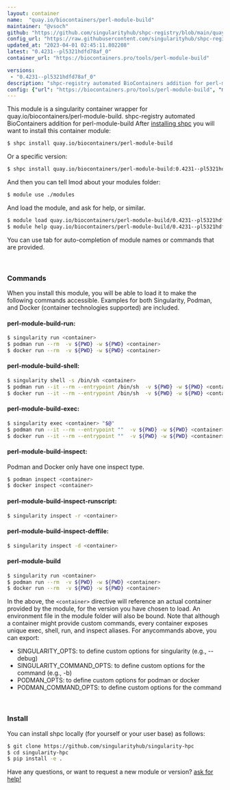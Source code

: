 ```yaml
---
layout: container
name:  "quay.io/biocontainers/perl-module-build"
maintainer: "@vsoch"
github: "https://github.com/singularityhub/shpc-registry/blob/main/quay.io/biocontainers/perl-module-build/container.yaml"
config_url: "https://raw.githubusercontent.com/singularityhub/shpc-registry/main/quay.io/biocontainers/perl-module-build/container.yaml"
updated_at: "2023-04-01 02:45:11.802208"
latest: "0.4231--pl5321hdfd78af_0"
container_url: "https://biocontainers.pro/tools/perl-module-build"

versions:
 - "0.4231--pl5321hdfd78af_0"
description: "shpc-registry automated BioContainers addition for perl-module-build"
config: {"url": "https://biocontainers.pro/tools/perl-module-build", "maintainer": "@vsoch", "description": "shpc-registry automated BioContainers addition for perl-module-build", "latest": {"0.4231--pl5321hdfd78af_0": "sha256:4bd4ae4cbc7f4d9f020f911f907da169b8bd44fdad0aace9be5a100ff3dc4d4a"}, "tags": {"0.4231--pl5321hdfd78af_0": "sha256:4bd4ae4cbc7f4d9f020f911f907da169b8bd44fdad0aace9be5a100ff3dc4d4a"}, "docker": "quay.io/biocontainers/perl-module-build"}
---
```


This module is a singularity container wrapper for quay.io/biocontainers/perl-module-build.
shpc-registry automated BioContainers addition for perl-module-build
After [installing shpc](#install) you will want to install this container module:


```bash
$ shpc install quay.io/biocontainers/perl-module-build
```

Or a specific version:

```bash
$ shpc install quay.io/biocontainers/perl-module-build:0.4231--pl5321hdfd78af_0
```

And then you can tell lmod about your modules folder:

```bash
$ module use ./modules
```

And load the module, and ask for help, or similar.

```bash
$ module load quay.io/biocontainers/perl-module-build/0.4231--pl5321hdfd78af_0
$ module help quay.io/biocontainers/perl-module-build/0.4231--pl5321hdfd78af_0
```

You can use tab for auto-completion of module names or commands that are provided.

<br>

### Commands

When you install this module, you will be able to load it to make the following commands accessible.
Examples for both Singularity, Podman, and Docker (container technologies supported) are included.

#### perl-module-build-run:

```bash
$ singularity run <container>
$ podman run --rm  -v ${PWD} -w ${PWD} <container>
$ docker run --rm  -v ${PWD} -w ${PWD} <container>
```

#### perl-module-build-shell:

```bash
$ singularity shell -s /bin/sh <container>
$ podman run --it --rm --entrypoint /bin/sh  -v ${PWD} -w ${PWD} <container>
$ docker run --it --rm --entrypoint /bin/sh  -v ${PWD} -w ${PWD} <container>
```

#### perl-module-build-exec:

```bash
$ singularity exec <container> "$@"
$ podman run --it --rm --entrypoint ""  -v ${PWD} -w ${PWD} <container> "$@"
$ docker run --it --rm --entrypoint ""  -v ${PWD} -w ${PWD} <container> "$@"
```

#### perl-module-build-inspect:

Podman and Docker only have one inspect type.

```bash
$ podman inspect <container>
$ docker inspect <container>
```

#### perl-module-build-inspect-runscript:

```bash
$ singularity inspect -r <container>
```

#### perl-module-build-inspect-deffile:

```bash
$ singularity inspect -d <container>
```



#### perl-module-build

```bash
$ singularity run <container>
$ podman run --rm  -v ${PWD} -w ${PWD} <container>
$ docker run --rm  -v ${PWD} -w ${PWD} <container>
```


In the above, the `<container>` directive will reference an actual container provided
by the module, for the version you have chosen to load. An environment file in the
module folder will also be bound. Note that although a container
might provide custom commands, every container exposes unique exec, shell, run, and
inspect aliases. For anycommands above, you can export:

 - SINGULARITY_OPTS: to define custom options for singularity (e.g., --debug)
 - SINGULARITY_COMMAND_OPTS: to define custom options for the command (e.g., -b)
 - PODMAN_OPTS: to define custom options for podman or docker
 - PODMAN_COMMAND_OPTS: to define custom options for the command

<br>

### Install

You can install shpc locally (for yourself or your user base) as follows:

```bash
$ git clone https://github.com/singularityhub/singularity-hpc
$ cd singularity-hpc
$ pip install -e .
```

Have any questions, or want to request a new module or version? [ask for help!](https://github.com/singularityhub/singularity-hpc/issues)